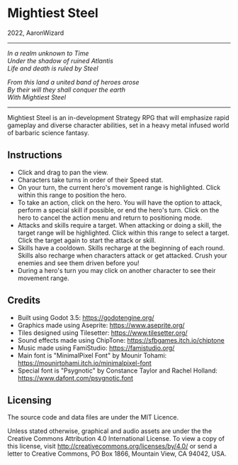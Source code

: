 # Mightiest Steel

2022, AaronWizard

---

*In a realm unknown to Time  
Under the shadow of ruined Atlantis  
Life and death is ruled by Steel*  

*From this land a united band of heroes arose  
By their will they shall conquer the earth  
With Mightiest Steel*

---

Mightiest Steel is an in-development Strategy RPG that will emphasize rapid gameplay and diverse character abilities, set in a heavy metal infused world of barbaric science fantasy.

## Instructions

- Click and drag to pan the view.
- Characters take turns in order of their Speed stat.
- On your turn, the current hero's movement range is highlighted. Click within this range to position the hero.
- To take an action, click on the hero. You will have the option to attack, perform a special skill if possible, or end the hero's turn. Click on the hero to cancel the action menu and return to positioning mode.
- Attacks and skills require a target. When attacking or doing a skill, the target range will be highlighted. Click within this range to select a target. Click the target again to start the attack or skill.
- Skills have a cooldown. Skills recharge at the beginning of each round. Skills also recharge when characters attack or get attacked. Crush your enemies and see them driven before you!
- During a hero's turn you may click on another character to see their movement range.

## Credits

- Built using Godot 3.5: <https://godotengine.org/>
- Graphics made using Aseprite: <https://www.aseprite.org/>
- Tiles designed using Tilesetter: <https://www.tilesetter.org/>
- Sound effects made using ChipTone: <https://sfbgames.itch.io/chiptone>
- Music made using FamiStudio: <https://famistudio.org/>
- Main font is "MinimalPixel Font" by Mounir Tohami: <https://mounirtohami.itch.io/minimalpixel-font>
- Special font is "Psygnotic" by Constance Taylor and Rachel Holland: <https://www.dafont.com/psygnotic.font>

## Licensing

The source code and data files are under the MIT Licence.

Unless stated otherwise, graphical and audio assets are under the the Creative Commons Attribution 4.0 International License. To view a copy of this license, visit <http://creativecommons.org/licenses/by/4.0/> or send a letter to Creative Commons, PO Box 1866, Mountain View, CA 94042, USA.
